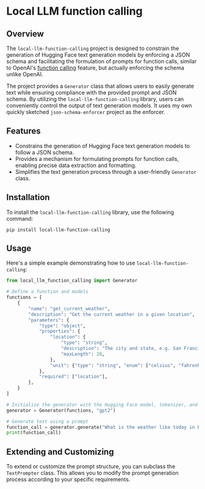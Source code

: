 # Local LLM function calling

## Overview

The `local-llm-function-calling` project is designed to constrain the generation of Hugging Face text generation models by enforcing a JSON schema and facilitating the formulation of prompts for function calls, similar to OpenAI's [function calling](https://openai.com/blog/function-calling-and-other-api-updates) feature, but actually enforcing the schema unlike OpenAI.

The project provides a `Generator` class that allows users to easily generate text while ensuring compliance with the provided prompt and JSON schema. By utilizing the `local-llm-function-calling` library, users can conveniently control the output of text generation models. It uses my own quickly sketched `json-schema-enforcer` project as the enforcer.

## Features

- Constrains the generation of Hugging Face text generation models to follow a JSON schema.
- Provides a mechanism for formulating prompts for function calls, enabling precise data extraction and formatting.
- Simplifies the text generation process through a user-friendly `Generator` class.

## Installation

To install the `local-llm-function-calling` library, use the following command:

```shell
pip install local-llm-function-calling
```

## Usage

Here's a simple example demonstrating how to use `local-llm-function-calling`:

```python
from local_llm_function_calling import Generator

# Define a function and models
functions = [
    {
        "name": "get_current_weather",
        "description": "Get the current weather in a given location",
        "parameters": {
            "type": "object",
            "properties": {
                "location": {
                    "type": "string",
                    "description": "The city and state, e.g. San Francisco, CA",
                    "maxLength": 20,
                },
                "unit": {"type": "string", "enum": ["celsius", "fahrenheit"]},
            },
            "required": ["location"],
        },
    }
]

# Initialize the generator with the Hugging Face model, tokenizer, and functions
generator = Generator(functions, "gpt2")

# Generate text using a prompt
function_call = generator.generate("What is the weather like today in Brooklyn?")
print(function_call)
```

## Extending and Customizing

To extend or customize the prompt structure, you can subclass the `TextPrompter` class. This allows you to modify the prompt generation process according to your specific requirements.
